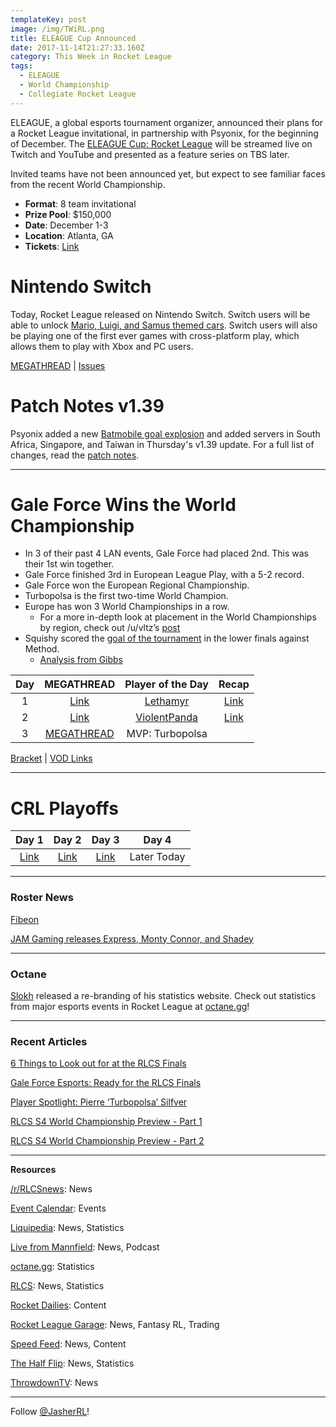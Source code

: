 ```yaml
---
templateKey: post
image: /img/TWiRL.png
title: ELEAGUE Cup Announced
date: 2017-11-14T21:27:33.160Z
category: This Week in Rocket League
tags:
  - ELEAGUE
  - World Championship
  - Collegiate Rocket League
---
```


ELEAGUE, a global esports tournament organizer, announced their plans for a Rocket League invitational, in partnership with Psyonix, for the beginning of December. The [ELEAGUE Cup: Rocket League](http://www.eleague.com/rocketleague#ZLz4DneLJEqF) will be streamed live on Twitch and YouTube and presented as a feature series on TBS later. 

Invited teams have not been announced yet, but expect to see familiar faces from the recent World Championship. 

* **Format**: 8 team invitational
* **Prize Pool**: $150,000
* **Date**: December 1-3
* **Location**: Atlanta, GA
* **Tickets**: [Link](https://ev1.evenue.net/cgi-bin/ncommerce3/SEGetEventList?groupCode=ELC&linkID=img-imgt&shopperContext=&caller=&appCode=&sf169079727=1)  

# Nintendo Switch

Today, Rocket League released on Nintendo Switch. Switch users will be able to unlock [Mario, Luigi, and Samus themed cars](https://kotaku.com/rocket-leagues-switch-version-is-getting-nintendo-cars-1798376199). Switch users will also be playing one of the first ever games with cross-platform play, which allows them to play with Xbox and PC users. 

[MEGATHREAD](https://www.reddit.com/r/RocketLeague/comments/7ctctp/nintendo_switch_megathread/) | [Issues](https://www.reddit.com/r/RocketLeague/comments/7cqo26/nintendo_switch_launch_issues_megathread_read/)

# Patch Notes v1.39

Psyonix added a new [Batmobile goal explosion](https://www.rocketleague.com/news/batmobile-new-goal-explosion/) and added servers in South Africa, Singapore, and Taiwan in Thursday's v1.39 update. For a full list of changes, read the [patch notes](https://www.rocketleague.com/news/patch-notes-v1-39/).

---

# Gale Force Wins the World Championship

* In 3 of their past 4 LAN events, Gale Force had placed 2nd. This was their 1st win together. 
* Gale Force finished 3rd in European League Play, with a 5-2 record.
* Gale Force won the European Regional Championship. 
* Turbopolsa is the first two-time World Champion. 
* Europe has won 3 World Championships in a row. 
  * For a more in-depth look at placement in the World Championships by region, check out /u/vltz’s [post](https://www.reddit.com/r/RocketLeague/comments/7cn9zf/rlcs_finals_regional_distribution_all_seasons/)
* Squishy scored the [goal of the tournament](https://clips.twitch.tv/OnerousCrowdedSalsifyTBCheesePull) in the lower finals against Method.  
  * [Analysis from Gibbs](https://www.youtube.com/watch?v=25jNtlFvJac)  

| **Day** |                                             **MEGATHREAD**                                            |                        **Player of the Day**                       |                                     **Recap**                                    |
|:-------:|:-----------------------------------------------------------------------------------------------------:|:------------------------------------------------------------------:|:--------------------------------------------------------------------------------:|
|    1    |    [Link](https://www.reddit.com/r/RocketLeague/comments/7bvcs3/rlcs_s4_world_championship_day_1/)    |   [Lethamyr](https://twitter.com/RLCS/status/929151468564860929)   | [Link](https://rocket-league.com/news/rlcs-world-championships-day-one-round-up) |
|    2    |    [Link](https://www.reddit.com/r/RocketLeague/comments/7c7aq3/rlcs_s4_world_championship_day_2/)    | [ViolentPanda](https://twitter.com/RLCS/status/929496419777605633) | [Link](https://rocket-league.com/news/rlcs-world-championships-day-two-round-up) |
|    3    | [MEGATHREAD](https://www.reddit.com/r/RocketLeague/comments/7cduz7/rlcs_s4_world_championship_day_3/) |                           MVP: Turbopolsa                          |                                                                                  |

[Bracket](https://smash.gg/tournament/rlcs-season-4/events/rlcs-s4-world-championship/brackets/163552) | [VOD Links](https://docs.google.com/spreadsheets/d/1-Y_3iEMSsUe5TGgNt4Ryl7Stwx6n2fnV-nFCawSU7_g/edit#gid=574378735)  

---

# CRL Playoffs

|                                                     Day 1                                                     |                                                     Day 2                                                     |                                                    Day 3                                                    |    Day 4    |
|:-------------------------------------------------------------------------------------------------------------:|:-------------------------------------------------------------------------------------------------------------:|:-----------------------------------------------------------------------------------------------------------:|:-----------:|
| [Link](https://www.reddit.com/r/RocketLeague/comments/7bh1by/collegiate_rocket_league_50000_in_scholarships/) | [Link](https://www.reddit.com/r/RocketLeague/comments/7b91aq/collegiate_rocket_league_50000_in_scholarships/) | [Link](https://www.reddit.com/r/RocketLeague/comments/7cqviz/collegiate_rocket_league_conference_playoffs/) | Later Today |

---

### Roster News

[Fibeon](https://fibeoncomputers.com/index/2017/11/07/fibeon-esports-rocket-league-team-release/)  

[JAM Gaming releases Express, Monty Connor, and Shadey](https://twitter.com/dexzy_RL/status/928410765186527234)  

---

### Octane

[Slokh](https://twitter.com/Slokh_) released a re-branding of his statistics website. Check out statistics from major esports events in Rocket League at [octane.gg](http://octane.gg)!

---

### Recent Articles

[6 Things to Look out for at the RLCS Finals](https://ginx.tv/esports/6-things-look-rlcs-finals/)  

[Gale Force Esports: Ready for the RLCS Finals](https://www.redbull.com/us-en/gale-force-esports-rlcs-worlds-interview?linkId=44501432)  

[Player Spotlight: Pierre ‘Turbopolsa’ Silfver](https://www.youtube.com/watch?v=flmxE3qe7V0)  

[RLCS S4 World Championship Preview - Part 1](https://rlcs.gg/news/rlcs-s4-wc-preview-p1)  

[RLCS S4 World Championship Preview - Part 2](https://rlcs.gg/news/rlcs-s4-wc-preview-p2)  

---

**Resources**

[/r/RLCSnews](https://www.reddit.com/r/RLCSnews/): News 

[Event Calendar](https://rocket-league.com/calendar): Events

[Liquipedia](http://wiki.teamliquid.net/rocketleague/Rocket_League_Championship_Series/Season_4): News, Statistics  

[Live from Mannfield](http://www.lfmannfield.com/): News, Podcast  

[octane.gg](http://octange.gg/): Statistics  

[RLCS](https://rlcs.gg/): News, Statistics

[Rocket Dailies](https://twitter.com/Rocket_Dailies): Content

[Rocket League Garage](http://rocket-league.com/): News, Fantasy RL, Trading  

[Speed Feed](https://www.youtube.com/user/TehLief/featured): News, Content

[The Half Flip](http://thehalfflip.com/): News, Statistics  

[ThrowdownTV](https://www.throwdowntv.gg/): News  

---

Follow [@JasherRL](https://twitter.com/JasherRL)!
